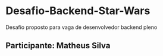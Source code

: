 # Desafio-Backend-Star-Wars
Desafio proposto para vaga de desenvolvedor backend pleno

## Participante: Matheus Silva
